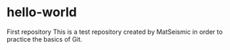 # hello-world
First repository
This is a test repository created by MatSeismic in order to practice the basics of Git.
